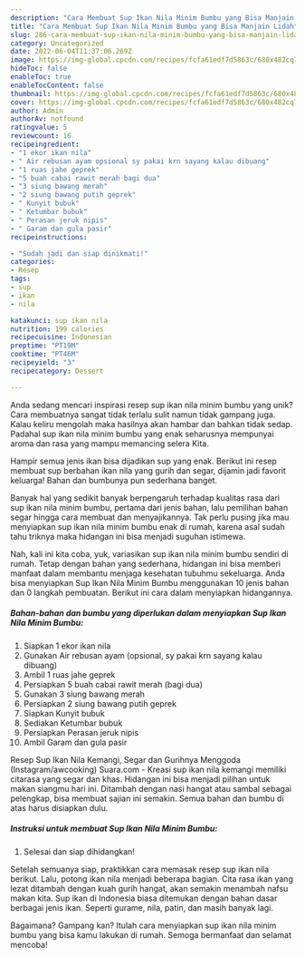 ```yaml
---
description: "Cara Membuat Sup Ikan Nila Minim Bumbu yang Bisa Manjain Lidah"
title: "Cara Membuat Sup Ikan Nila Minim Bumbu yang Bisa Manjain Lidah"
slug: 286-cara-membuat-sup-ikan-nila-minim-bumbu-yang-bisa-manjain-lidah
category: Uncategorized
date: 2022-06-04T11:37:06.269Z
image: https://img-global.cpcdn.com/recipes/fcfa61edf7d5863c/680x482cq70/sup-ikan-nila-minim-bumbu-foto-resep-utama.jpg
hideToc: false
enableToc: true
enableTocContent: false
thumbnail: https://img-global.cpcdn.com/recipes/fcfa61edf7d5863c/680x482cq70/sup-ikan-nila-minim-bumbu-foto-resep-utama.jpg
cover: https://img-global.cpcdn.com/recipes/fcfa61edf7d5863c/680x482cq70/sup-ikan-nila-minim-bumbu-foto-resep-utama.jpg
author: Admin
authorAv: notfound
ratingvalue: 5
reviewcount: 16
recipeingredient:
- "1 ekor ikan nila"
- " Air rebusan ayam opsional sy pakai krn sayang kalau dibuang"
- "1 ruas jahe geprek"
- "5 buah cabai rawit merah bagi dua"
- "3 siung bawang merah"
- "2 siung bawang putih geprek"
- " Kunyit bubuk"
- " Ketumbar bubuk"
- " Perasan jeruk nipis"
- " Garam dan gula pasir"
recipeinstructions:

- "Sudah jadi dan siap dinikmati!"
categories:
- Resep
tags:
- sup
- ikan
- nila

katakunci: sup ikan nila 
nutrition: 199 calories
recipecuisine: Indonesian
preptime: "PT19M"
cooktime: "PT46M"
recipeyield: "3"
recipecategory: Dessert

---
```





Anda sedang mencari inspirasi resep sup ikan nila minim bumbu yang unik? Cara membuatnya sangat tidak terlalu sulit namun tidak gampang juga. Kalau keliru mengolah maka hasilnya akan hambar dan bahkan tidak sedap. Padahal sup ikan nila minim bumbu yang enak seharusnya mempunyai aroma dan rasa yang mampu memancing selera Kita.





Hampir semua jenis ikan bisa dijadikan sup yang enak. Berikut ini resep membuat sup berbahan ikan nila yang gurih dan segar, dijamin jadi favorit keluarga! Bahan dan bumbunya pun sederhana banget.

Banyak hal yang sedikit banyak berpengaruh terhadap kualitas rasa dari sup ikan nila minim bumbu, pertama dari jenis bahan, lalu pemilihan bahan segar hingga cara membuat dan menyajikannya. Tak perlu pusing jika mau menyiapkan sup ikan nila minim bumbu enak di rumah, karena asal sudah tahu triknya maka hidangan ini bisa menjadi suguhan istimewa.






Nah, kali ini kita coba, yuk, variasikan sup ikan nila minim bumbu sendiri di rumah. Tetap dengan bahan yang sederhana, hidangan ini bisa memberi manfaat dalam membantu menjaga kesehatan tubuhmu sekeluarga. Anda bisa menyiapkan Sup Ikan Nila Minim Bumbu menggunakan 10 jenis bahan dan 0 langkah pembuatan. Berikut ini cara dalam menyiapkan hidangannya.

<!--inarticleads1-->

##### Bahan-bahan dan bumbu yang diperlukan dalam menyiapkan Sup Ikan Nila Minim Bumbu:

1. Siapkan 1 ekor ikan nila
1. Gunakan  Air rebusan ayam (opsional, sy pakai krn sayang kalau dibuang)
1. Ambil 1 ruas jahe geprek
1. Persiapkan 5 buah cabai rawit merah (bagi dua)
1. Gunakan 3 siung bawang merah
1. Persiapkan 2 siung bawang putih geprek
1. Siapkan  Kunyit bubuk
1. Sediakan  Ketumbar bubuk
1. Persiapkan  Perasan jeruk nipis
1. Ambil  Garam dan gula pasir


Resep Sup Ikan Nila Kemangi, Segar dan Gurihnya Menggoda (Instagram/awcooking) Suara.com - Kreasi sup ikan nila kemangi memiliki citarasa yang segar dan khas. Hidangan ini bisa menjadi pilihan untuk makan siangmu hari ini. Ditambah dengan nasi hangat atau sambal sebagai pelengkap, bisa membuat sajian ini semakin. Semua bahan dan bumbu di atas harus disiapkan dulu. 

<!--inarticleads2-->

##### Instruksi untuk membuat Sup Ikan Nila Minim Bumbu:


1. Selesai dan siap dihidangkan!

Setelah semuanya siap, praktikkan cara memasak resep sup ikan nila berikut. Lalu, potong ikan nila menjadi beberapa bagian. Cita rasa ikan yang lezat ditambah dengan kuah gurih hangat, akan semakin menambah nafsu makan kita. Sup ikan di Indonesia biasa ditemukan dengan bahan dasar berbagai jenis ikan. Seperti gurame, nila, patin, dan masih banyak lagi. 

Bagaimana? Gampang kan? Itulah cara menyiapkan sup ikan nila minim bumbu yang bisa kamu lakukan di rumah. Semoga bermanfaat dan selamat mencoba!
